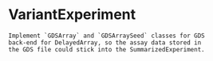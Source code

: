 # VariantExperiment
    Implement `GDSArray` and `GDSArraySeed` classes for GDS
    back-end for DelayedArray, so the assay data stored in 
    the GDS file could stick into the SummarizedExperiment.
